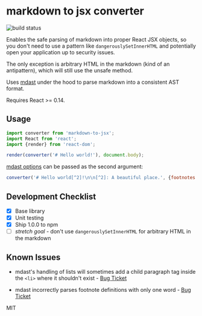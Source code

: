 # markdown to jsx converter

![build status](https://api.travis-ci.org/yaycmyk/markdown-to-jsx.svg)

Enables the safe parsing of markdown into proper React JSX objects, so you don't need to use a pattern like `dangerouslySetInnerHTML` and potentially open your application up to security issues.

The only exception is arbitrary HTML in the markdown (kind of an antipattern), which will still use the unsafe method.

Uses [mdast](https://github.com/wooorm/mdast) under the hood to parse markdown into a consistent AST format.

Requires React >= 0.14.

## Usage

```js
import converter from 'markdown-to-jsx';
import React from 'react';
import {render} from 'react-dom';

render(converter('# Hello world!'), document.body);
```

[mdast options](https://github.com/wooorm/mdast#mdastprocessvalue-options-done) can be passed as the second argument:

```js
converter('# Hello world[^2]!\n\n[^2]: A beautiful place.', {footnotes: true});
```


## Development Checklist

- [x] Base library
- [x] Unit testing
- [x] Ship 1.0.0 to npm
- [ ] _stretch goal_ - don't use `dangerouslySetInnerHTML` for arbitrary HTML in the markdown

## Known Issues

- mdast's handling of lists will sometimes add a child paragraph tag inside the
  `<li>` where it shouldn't exist - [Bug Ticket](https://github.com/wooorm/mdast/issues/104)

- mdast incorrectly parses footnote definitions with only one word - [Bug Ticket](https://github.com/wooorm/mdast/issues/106)

MIT
